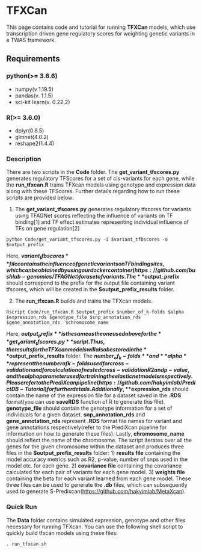 # TFXCan
This page contains code and tutorial for running **TFXCan** models, which use transcription driven gene regulatory scores for weighting genetic variants in a TWAS framework. 

## Requirements
### python(>= 3.6.6)
* numpy(v 1.19.5)
* pandas(v. 1.1.5)
* sci-kit learn(v. 0.22.2)

### R(>= 3.6.0)
* dplyr(0.8.5)
* glmnet(4.0.2)
* reshape2(1.4.4)

### Description
There are two scripts in the **Code** folder. The **get_variant_tfscores.py** generates regulatory TFScores for a set of cis-variants for each gene, while the **run_tfxcan.R** trains TFXcan models using genotype and expression data along with these TFScores. Further details regarding how to run these scripts are provided below:

1) The **get_variant_tfscores.py** generates regulatory tfscores for variants using TFAGNet scores reflecting the influence of variants on TF binding[1] and TF effect estimates representing individual influence of TFs on gene regulation[2]

```
python Code/get_variant_tfscores.py -i $variant_tfbscores -o $output_prefix 

```
Here, **$variant_tfbscores** file contains the influence of genetic variants on TF binding sites, which can be obtained by using our docker container(https://github.com/bushlab-genomics/TFAGNet) for a set of variants. The **$output_prefix** should correspond to the prefix for the output file containing variant tfscores, which will be created in the **$output_prefix_results** folder. 

2) The **run_tfxcan.R** builds and trains the TFXcan models.

```
Rscript Code/run_tfxcan.R $output_prefix $number_of_k-folds $alpha $expression_rds $genotype_file $snp_annotation_rds $gene_annotation_rds  $chromosome_name
```
Here, **$output_prefix** is the same as the one used above for the **get_variant_tfscores.py** script. Thus, the results for the TFXcan models will also be stored in the **$output_prefix_results** folder. The **$number_of_k-folds** and **alpha** represent the number of k-folds used for cross-validation and for calculation of nested cross-validation R2 and p-value, and the alpha parameter used for training the elastic net models respectively. Please refer to the PrediXcan pipeline(https://github.com/hakyimlab/PredictDB-Tutorial) for further details. Additionally, **$expression_rds** should contain the name of the expression file for a dataset saved in the **.RDS** format(you can use **saveRDS** function of R to generate this file). **genotype_file** should contain the genotype information for a set of individuals for a given dataset. **snp_annotation_rds** and **gene_annotation_rds** represent **.RDS** format file names for variant and gene annotations respectively(refer to the PrediXcan pipeline for information on how to generate these files). Lastly, **chromosome_name** should reflect the name of the chromosome. The script iterates over all the genes for the given chromosome within the dataset and produces three files in the **$output_prefix_results** folder: 1) **results file** containing the model accuracy metrics such as R2, p-value, number of snps used in the model etc. for each gene. 2) **covariance file** containing the covariance calculated for each pair of variants for each gene model. 3) **weights file** containing the beta for each variant learned from each gene model. These three files can be used to generate the **.db** files, which can subsequently used to generate S-Predixcan(https://github.com/hakyimlab/MetaXcan). 

### Quick Run
The **Data** folder contains simulated expression, genotype and other files necessary for running TFXcan. You can use the following shell script to quickly build tfxcan models using these files:
```
. run_tfxcan.sh
```



